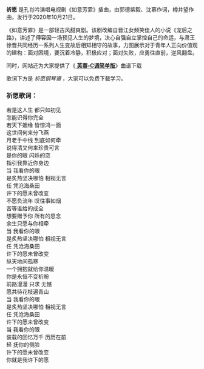 

**祈愿** 是孔肖吟演唱电视剧《如意芳霏》插曲，由郭德紫毅、沈慕作词，樽井望作曲，发行于2020年10月21日。

《如意芳霏》是一部轻古风甜爽剧。该剧改编自晋江女频笑佳人的小说《宠后之路》，讲述了傅容因一场预见人生的梦境，决心自强自立掌控自己的命运，与肃王徐晋共同经历一系列人生变故后相知相守的故事，力图展示对于青年人正向价值观的建构：面对困境，要沉着冷静，积极应对；面对失败，应勇往直前，逆风翻盘。

同时，网站还为大家提供了《[ **芙蓉-C调简单版**](Music-12980-芙蓉-C调简单版-如意芳霏片头曲.html "芙蓉-
C调简单版")》曲谱下载

歌词下方是 _祈愿钢琴谱_ ，大家可以免费下载学习。

### 祈愿歌词：

若是这人生 都只如初见  
怎能识得你完全  
若天下姻缘 皆惊鸿一面  
这世间何来分飞燕  
月老手中线 到底如何牵  
说得清又何来珍贵可言  
是你的眼 闪烁的恋  
指引我靠近你身边  
当 我看你的眼  
是炙热坚决哪怕 相视无言  
任 凭沧海桑田  
许下的愿未曾改变  
不愿负流年 叹往事如烟  
苦等谁给的成全  
想要赠予你 所有的思念  
余生只愿与你相牵  
当 我看你的眼  
是炙热坚决哪怕 相视无言  
任 凭沧海桑田  
许下的愿未曾改变  
纵天地间孤寒  
一个拥抱就给你温暖  
你是永恒不变祈盼  
前路漫漫 只求 无憾  
愿共待花枝遍青山  
当 我看你的眼  
是炙热坚决哪怕 相视无言  
任 凭沧海桑田  
许下的愿未曾改变  
当 我看你的眼  
装载的回忆万千 历历在前  
轻 抚你的侧脸  
许下的愿未曾改变  
你就是我许下的愿

